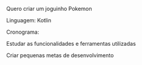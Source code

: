 Quero criar um joguinho Pokemon

Linguagem: Kotlin

Cronograma: 

Estudar as funcionalidades e ferramentas utilizadas

Criar pequenas metas de desenvolvimento